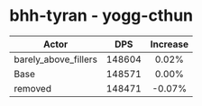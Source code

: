# bhh-tyran - yogg-cthun
| Actor | DPS | Increase |
|---|:---:|:---:|
|barely_above_fillers|148604|0.02%|
|Base|148571|0.00%|
|removed|148471|-0.07%|

